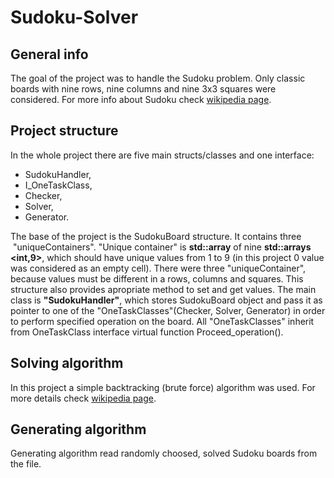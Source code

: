 # Sudoku-Solver
## General info
The goal of the project was to handle the Sudoku problem. Only classic boards with nine rows, nine columns and nine 3x3 squares were considered. 
For more info about Sudoku check [wikipedia page](https://en.wikipedia.org/wiki/Sudoku).

## Project structure
In the whole project there are five main structs/classes and one interface:
* SudokuHandler,
* I_OneTaskClass,
* Checker,
* Solver,
* Generator.

The base of the project is the SudokuBoard structure. It contains three  "uniqueContainers". "Unique container" is **std::array** of nine **std::arrays <int,9>**,
which should have unique values from 1 to 9 (in this project 0 value was considered as an empty cell). There were three "uniqueContainer", because values must be different in a rows, columns and squares. This structure also provides apropriate method to set and get values.
The main class is **"SudokuHandler"**, which stores SudokuBoard object and pass it as pointer to one of the "OneTaskClasses"(Checker, Solver, Generator) in order to perform specified operation on the board. All "OneTaskClasses" inherit from OneTaskClass interface virtual function Proceed_operation().

## Solving algorithm
In this project a simple backtracking (brute force) algorithm was used. For more details check [wikipedia page](https://en.wikipedia.org/wiki/Sudoku_solving_algorithms#Backtracking).

## Generating algorithm
Generating algorithm read randomly choosed, solved Sudoku boards from the file. 
